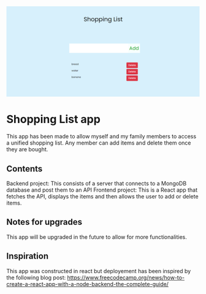 <img src="frontimg.png">

# Shopping List app

This app has been made to allow myself and my family members to access a unified shopping list. Any member can add items and delete them once they are bought.

## Contents

Backend project: This consists of a server that connects to a MongoDB database and post them to an API
Frontend project: This is a React app that fetches the API, displays the items and then allows the user to add or delete items.

## Notes for upgrades

This app will be upgraded in the future to allow for more functionalities.

## Inspiration

This app was constructed in react but deployement has been inspired by the following blog post: https://www.freecodecamp.org/news/how-to-create-a-react-app-with-a-node-backend-the-complete-guide/
